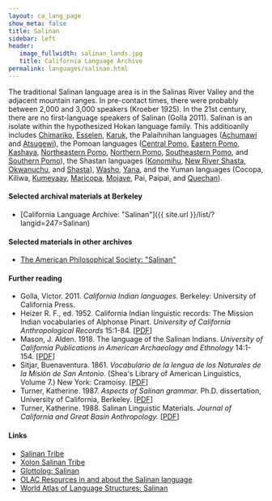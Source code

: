 ```yaml
---
layout: ca_lang_page
show_meta: false
title: Salinan
sidebar: left
header:
   image_fullwidth: salinan_lands.jpg
   title: California Language Archive
permalink: languages/salinan.html
---
```


The traditional Salinan language area is in the Salinas River Valley and the adjacent mountain ranges. In pre-contact times, there were probably between 2,000 and 3,000 speakers (Kroeber 1925). In the 21st century, there are no first-language speakers of Salinan (Golla 2011). Salinan is an isolate within the hypothesized Hokan language family. This additioanlly includes [Chimariko](chimariko.html), [Esselen](esselen.html), [Karuk](karuk.html), the Palaihnihan languages ([Achumawi](achumawi.html) and [Atsugewi](atsugewi.html)), the Pomoan languages ([Central Pomo](central-pomo.html), [Eastern Pomo](eastern-pomo.html), [Kashaya](kashaya.html), [Northeastern Pomo](northeastern-pomo.html), [Northern Pomo](northern-pomo.html), [Southeastern Pomo](southeastern-pomo.html), and [Southern Pomo](southern-pomo.html)), the Shastan languages ([Konomihu](konomihu.html), [New River Shasta](new-river-shasta.html), [Okwanuchu](okwanuchu.html), and [Shasta](shasta.html)), [Washo](washo.html), [Yana](yana.html), and the Yuman languages (Cocopa, Kiliwa, [Kumeyaay](kumeyaay.html), [Maricopa](maricopa.html), [Mojave](mojave.html), Pai, Paipai, and [Quechan](quechan.html)).

#### Selected archival materials at Berkeley

* [California Language Archive: "Salinan"]({{ site.url }}/list/?langid=247=Salinan)

#### Selected materials in other archives

* [The American Philosophical Society: "Salinan"](https://indigenousguide.amphilsoc.org/search?f%5B0%5D=guide_language_content_title%3ASalinan)

#### Further reading

* Golla, Victor. 2011. *California Indian languages.* Berkeley: University of California Press.
* Heizer R. F., ed. 1952. California Indian linguistic records: The Mission Indian vocabularies of Alphonse Pinart. *University of California Anthropological Records* 15:1-84.
[[PDF](http://digitalassets.lib.berkeley.edu/anthpubs/ucb/text/ucar015-001.pdf)]
* Mason, J. Alden. 1918. The language of the Salinan Indians. *University of California Publications in American Archaeology and Ethnology* 14:1-154.
[[PDF](http://digitalassets.lib.berkeley.edu/anthpubs/ucb/text/ucp014-002.pdf)]
* Sitjar, Buenaventura. 1861. *Vocabulario de la lengua de los Naturales de la Misión de San Antonio.* (Shea's Library of American Linguistics, Volume 7.) New York: Cramoisy.
[[PDF](http://www.archive.org/details/vo00cabulariodelalsitjrich)]
* Turner, Katherine. 1987. *Aspects of Salinan grammar.* Ph.D. dissertation, University of California, Berkeley.
[[PDF](https://escholarship.org/uc/item/8483x855)]
* Turner, Katherine. 1988. Salinan Linguistic Materials. *Journal of California and Great Basin Anthropology.*
[[PDF](https://escholarship.org/uc/item/8k75s574)]

#### Links

* [Salinan Tribe](http://salinantribe.com/)
* [Xolon Salinan Tribe](https://www.xolonsalinantribe.org/)
* [Glottolog: Salinan](https://glottolog.org/resource/languoid/id/sali1253)
* [OLAC Resources in and about the Salinan language](http://www.language-archives.org/language/sln)
* [World Atlas of Language Structures: Salinan](http://wals.info/languoid/lect/wals_code_sal)

